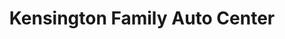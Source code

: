 ---
title: "Kensington Family Auto Center"
url: /berlin/kensington-family-auto-center/
shop: Autowerkstatt
---